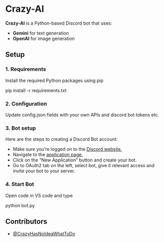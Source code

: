 # Crazy-AI

**Crazy-AI** is a Python-based Discord bot that uses:  
- **Gemini** for text generation  
- **OpenAI** for image generation

## Setup

### 1. Requirements

Install the required Python packages using pip

pip install -r requirements.txt

### 2. Configuration

Update config.json fields with your own APIs and discord bot tokens etc.

### 3. Bot setup

Here are the steps to creating a Discord Bot account:
- Make sure you’re logged on to the [Discord website.](https://discord.com/) 
- Navigate to the [application page.](https://discord.com/developers/applications)
- Click on the “New Application” button and create your bot.
- Go to OAuth2 tab on the left, select bot, give it relevant access and invite your bot to your server.

### 4. Start Bot

Open code in VS code and type

python bot.py

## Contributors

- [@CrazyHasNoIdeaWhatToDo]([https://github.com/your-username](https://github.com/CrazyHasNoIdeaWhatToDo))

<!-- omit in toc -->

